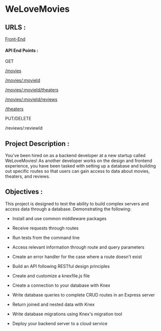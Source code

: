 # WeLoveMovies

## URLS :

[Front-End](https://secure-plateau-03890.herokuapp.com/)

#### API End Points :
GET

 [/movies](https://limitless-mesa-68563.herokuapp.com/movies)
 
 [/movies/:movieId](https://limitless-mesa-68563.herokuapp.com/movies/1)
 
 [/movies/:movieId/theaters](https://limitless-mesa-68563.herokuapp.com/movies/2/theaters)
 
 [/movies/:movieId/reviews](https://limitless-mesa-68563.herokuapp.com/movies/2/reviews)
 
 [/theaters](https://limitless-mesa-68563.herokuapp.com/theaters)
 
PUT/DELETE

 /reviews/:reviewId

## Project Description :

You've been hired on as a backend developer at a new startup called WeLoveMovies! As another developer works on the design and frontend experience, you have been tasked with setting up a database and building out specific routes so that users can gain access to data about movies, theaters, and reviews.

## Objectives :

This project is designed to test the ability to build complex servers and access data through a database. Demonstrating the following:

-   Install and use common middleware packages

-   Receive requests through routes

-   Run tests from the command line

-   Access relevant information through route and query parameters

-   Create an error handler for the case where a route doesn't exist

-   Build an API following RESTful design principles

-   Create and customize a knexfile.js file

-   Create a connection to your database with Knex

-   Write database queries to complete CRUD routes in an Express server

-   Return joined and nested data with Knex

-   Write database migrations using Knex's migration tool

-   Deploy your backend server to a cloud service

